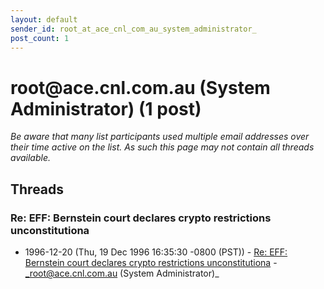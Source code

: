 ```yaml
---
layout: default
sender_id: root_at_ace_cnl_com_au_system_administrator_
post_count: 1
---
```


# root<span>@</span>ace.cnl.com.au (System Administrator) (1 post)

_Be aware that many list participants used multiple email addresses over their time active on the list. As such this page may not contain all threads available._

## Threads

### Re: EFF: Bernstein court declares crypto restrictions unconstitutiona
+ 1996-12-20 (Thu, 19 Dec 1996 16:35:30 -0800 (PST)) - [Re: EFF: Bernstein court declares crypto restrictions unconstitutiona](/archive/1996/12/1c77ee45c891513866eee11c4b053db6fbd1f820431ffa83541ec2db8018cbf7) - _root@ace.cnl.com.au (System Administrator)_

